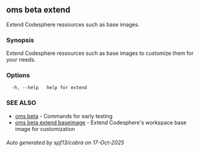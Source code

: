 ## oms beta extend

Extend Codesphere ressources such as base images.

### Synopsis

Extend Codesphere ressources such as base images to customize them for your needs.

### Options

```
  -h, --help   help for extend
```

### SEE ALSO

* [oms beta](oms_beta.md)	 - Commands for early testing
* [oms beta extend baseimage](oms_beta_extend_baseimage.md)	 - Extend Codesphere's workspace base image for customization

###### Auto generated by spf13/cobra on 17-Oct-2025
